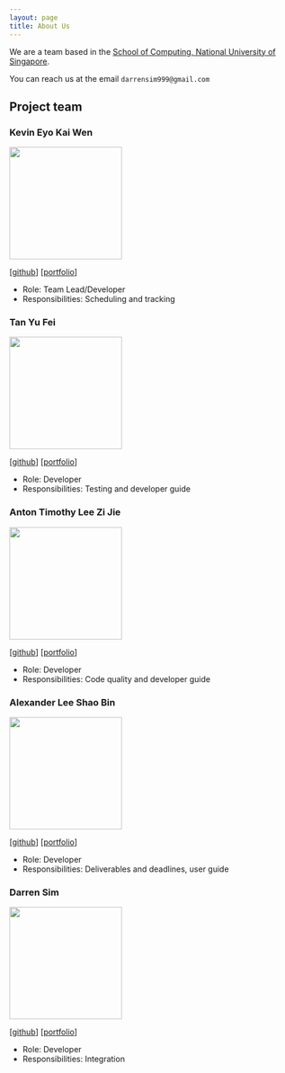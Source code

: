```yaml
---
layout: page
title: About Us
---
```


We are a team based in the [School of Computing, National University of Singapore](http://www.comp.nus.edu.sg).

You can reach us at the email `darrensim999@gmail.com`

## Project team

### Kevin Eyo Kai Wen

<img src="images/kevineyo1.png" width="200px">

[[github](https://github.com/KevinEyo1)]
[[portfolio](team/kevineyo1.md)]

* Role: Team Lead/Developer
* Responsibilities: Scheduling and tracking

### Tan Yu Fei

<img src="images/lanreath.png" width="200px">

[[github](https://github.com/Lanreath)]
[[portfolio](team/lanreath.md)]

* Role: Developer
* Responsibilities: Testing and developer guide

### Anton Timothy Lee Zi Jie

<img src="images/antonlee59.png" width="200px">

[[github](https://github.com/antonlee59)]
[[portfolio](team/antonlee59.md)]

* Role: Developer
* Responsibilities: Code quality and developer guide

### Alexander Lee Shao Bin

<img src="images/varstak.png" width="200px">

[[github](https://github.com/Varstak)]
[[portfolio](team/varstak.md)]

* Role: Developer
* Responsibilities: Deliverables and deadlines, user guide

### Darren Sim

<img src="images/bagdownb3nny.png" width="200px">

[[github](https://github.com/BagDownB3nny)]
[[portfolio](team/bagdownb3nny.md)]

* Role: Developer
* Responsibilities: Integration
